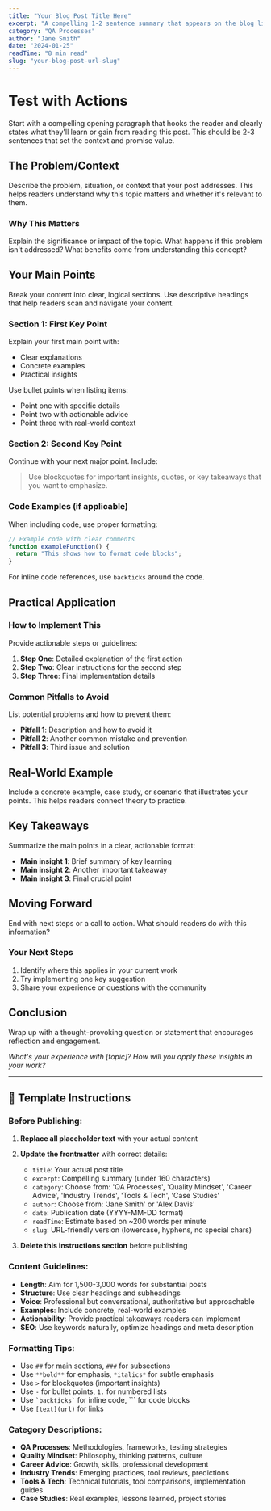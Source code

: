 ```yaml
---
title: "Your Blog Post Title Here"
excerpt: "A compelling 1-2 sentence summary that appears on the blog listing page and in SEO descriptions. Keep it under 160 characters for optimal SEO."
category: "QA Processes"
author: "Jane Smith"
date: "2024-01-25"
readTime: "8 min read"
slug: "your-blog-post-url-slug"
---
```


# Test with Actions

Start with a compelling opening paragraph that hooks the reader and clearly states what they'll learn or gain from reading this post. This should be 2-3 sentences that set the context and promise value.

## The Problem/Context

Describe the problem, situation, or context that your post addresses. This helps readers understand why this topic matters and whether it's relevant to them.

### Why This Matters

Explain the significance or impact of the topic. What happens if this problem isn't addressed? What benefits come from understanding this concept?

## Your Main Points

Break your content into clear, logical sections. Use descriptive headings that help readers scan and navigate your content.

### Section 1: First Key Point

Explain your first main point with:
- Clear explanations
- Concrete examples
- Practical insights

Use bullet points when listing items:
- Point one with specific details
- Point two with actionable advice
- Point three with real-world context

### Section 2: Second Key Point

Continue with your next major point. Include:

> Use blockquotes for important insights, quotes, or key takeaways that you want to emphasize.

### Code Examples (if applicable)

When including code, use proper formatting:

```javascript
// Example code with clear comments
function exampleFunction() {
  return "This shows how to format code blocks";
}
```

For inline code references, use `backticks` around the code.

## Practical Application

### How to Implement This

Provide actionable steps or guidelines:

1. **Step One**: Detailed explanation of the first action
2. **Step Two**: Clear instructions for the second step
3. **Step Three**: Final implementation details

### Common Pitfalls to Avoid

List potential problems and how to prevent them:
- **Pitfall 1**: Description and how to avoid it
- **Pitfall 2**: Another common mistake and prevention
- **Pitfall 3**: Third issue and solution

## Real-World Example

Include a concrete example, case study, or scenario that illustrates your points. This helps readers connect theory to practice.

## Key Takeaways

Summarize the main points in a clear, actionable format:

- **Main insight 1**: Brief summary of key learning
- **Main insight 2**: Another important takeaway  
- **Main insight 3**: Final crucial point

## Moving Forward

End with next steps or a call to action. What should readers do with this information?

### Your Next Steps

1. Identify where this applies in your current work
2. Try implementing one key suggestion
3. Share your experience or questions with the community

## Conclusion

Wrap up with a thought-provoking question or statement that encourages reflection and engagement.

*What's your experience with [topic]? How will you apply these insights in your work?*

---

## 📝 **Template Instructions**

### Before Publishing:

1. **Replace all placeholder text** with your actual content
2. **Update the frontmatter** with correct details:
   - `title`: Your actual post title
   - `excerpt`: Compelling summary (under 160 characters)
   - `category`: Choose from: 'QA Processes', 'Quality Mindset', 'Career Advice', 'Industry Trends', 'Tools & Tech', 'Case Studies'
   - `author`: Choose from: 'Jane Smith' or 'Alex Davis'
   - `date`: Publication date (YYYY-MM-DD format)
   - `readTime`: Estimate based on ~200 words per minute
   - `slug`: URL-friendly version (lowercase, hyphens, no special chars)

3. **Delete this instructions section** before publishing

### Content Guidelines:

- **Length**: Aim for 1,500-3,000 words for substantial posts
- **Structure**: Use clear headings and subheadings
- **Voice**: Professional but conversational, authoritative but approachable
- **Examples**: Include concrete, real-world examples
- **Actionability**: Provide practical takeaways readers can implement
- **SEO**: Use keywords naturally, optimize headings and meta description

### Formatting Tips:

- Use `##` for main sections, `###` for subsections
- Use `**bold**` for emphasis, `*italics*` for subtle emphasis
- Use `>` for blockquotes (important insights)
- Use `-` for bullet points, `1.` for numbered lists
- Use `` `backticks` `` for inline code, ``` for code blocks
- Use `[text](url)` for links

### Category Descriptions:

- **QA Processes**: Methodologies, frameworks, testing strategies
- **Quality Mindset**: Philosophy, thinking patterns, culture
- **Career Advice**: Growth, skills, professional development
- **Industry Trends**: Emerging practices, tool reviews, predictions
- **Tools & Tech**: Technical tutorials, tool comparisons, implementation guides
- **Case Studies**: Real examples, lessons learned, project stories